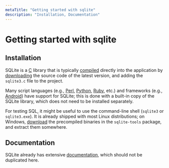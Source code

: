 ```yaml
---
metaTitle: "Getting started with sqlite"
description: "Installation, Documentation"
---
```


# Getting started with sqlite



## Installation


SQLite is a [C](http://stackoverflow.com/documentation/c/topics) library that is typically [compiled](http://www.sqlite.org/howtocompile.html) directly into the application by [downloading](http://www.sqlite.org/download.html) the source code of the latest version, and adding the `sqlite3.c` file to the project.

Many script languages (e.g., [Perl](http://stackoverflow.com/documentation/perl/topics), [Python](http://stackoverflow.com/documentation/python/topics), [Ruby](http://stackoverflow.com/documentation/ruby/topics), etc.) and frameworks (e.g., [Android](http://stackoverflow.com/documentation/android/topics)) have support for SQLite; this is done with a built-in copy of the SQLite library, which does not need to be installed separately.

For testing SQL, it might be useful to use the command-line shell (`sqlite3` or `sqlite3.exe`).
It is already shipped with most Linux distributions; on Windows, [download](http://www.sqlite.org/download.html) the precompiled binaries in the `sqlite-tools` package, and extract them somewhere.



## Documentation


SQLite already has extensive [documentation](http://www.sqlite.org/docs.html), which should not be duplicated here.

